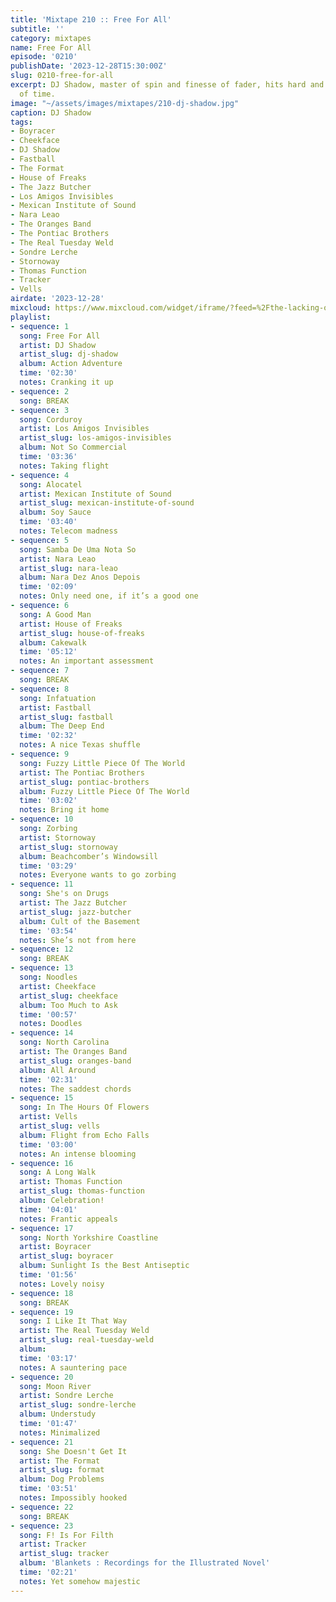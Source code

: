 ```yaml
---
title: 'Mixtape 210 :: Free For All'
subtitle: ''
category: mixtapes
name: Free For All
episode: '0210'
publishDate: '2023-12-28T15:30:00Z'
slug: 0210-free-for-all
excerpt: DJ Shadow, master of spin and finesse of fader, hits hard and in the nick
  of time.
image: "~/assets/images/mixtapes/210-dj-shadow.jpg"
caption: DJ Shadow
tags:
- Boyracer
- Cheekface
- DJ Shadow
- Fastball
- The Format
- House of Freaks
- The Jazz Butcher
- Los Amigos Invisibles
- Mexican Institute of Sound
- Nara Leao
- The Oranges Band
- The Pontiac Brothers
- The Real Tuesday Weld
- Sondre Lerche
- Stornoway
- Thomas Function
- Tracker
- Vells
airdate: '2023-12-28'
mixcloud: https://www.mixcloud.com/widget/iframe/?feed=%2Fthe-lacking-org%2Fexrlna-210-free-for-all%2F&hide_artwork=1&hide_cover=1&light=1
playlist:
- sequence: 1
  song: Free For All
  artist: DJ Shadow
  artist_slug: dj-shadow
  album: Action Adventure
  time: '02:30'
  notes: Cranking it up
- sequence: 2
  song: BREAK
- sequence: 3
  song: Corduroy
  artist: Los Amigos Invisibles
  artist_slug: los-amigos-invisibles
  album: Not So Commercial
  time: '03:36'
  notes: Taking flight
- sequence: 4
  song: Alocatel
  artist: Mexican Institute of Sound
  artist_slug: mexican-institute-of-sound
  album: Soy Sauce
  time: '03:40'
  notes: Telecom madness
- sequence: 5
  song: Samba De Uma Nota So
  artist: Nara Leao
  artist_slug: nara-leao
  album: Nara Dez Anos Depois
  time: '02:09'
  notes: Only need one, if it’s a good one
- sequence: 6
  song: A Good Man
  artist: House of Freaks
  artist_slug: house-of-freaks
  album: Cakewalk
  time: '05:12'
  notes: An important assessment
- sequence: 7
  song: BREAK
- sequence: 8
  song: Infatuation
  artist: Fastball
  artist_slug: fastball
  album: The Deep End
  time: '02:32'
  notes: A nice Texas shuffle
- sequence: 9
  song: Fuzzy Little Piece Of The World
  artist: The Pontiac Brothers
  artist_slug: pontiac-brothers
  album: Fuzzy Little Piece Of The World
  time: '03:02'
  notes: Bring it home
- sequence: 10
  song: Zorbing
  artist: Stornoway
  artist_slug: stornoway
  album: Beachcomber’s Windowsill
  time: '03:29'
  notes: Everyone wants to go zorbing
- sequence: 11
  song: She's on Drugs
  artist: The Jazz Butcher
  artist_slug: jazz-butcher
  album: Cult of the Basement
  time: '03:54'
  notes: She’s not from here
- sequence: 12
  song: BREAK
- sequence: 13
  song: Noodles
  artist: Cheekface
  artist_slug: cheekface
  album: Too Much to Ask
  time: '00:57'
  notes: Doodles
- sequence: 14
  song: North Carolina
  artist: The Oranges Band
  artist_slug: oranges-band
  album: All Around
  time: '02:31'
  notes: The saddest chords
- sequence: 15
  song: In The Hours Of Flowers
  artist: Vells
  artist_slug: vells
  album: Flight from Echo Falls
  time: '03:00'
  notes: An intense blooming
- sequence: 16
  song: A Long Walk
  artist: Thomas Function
  artist_slug: thomas-function
  album: Celebration!
  time: '04:01'
  notes: Frantic appeals
- sequence: 17
  song: North Yorkshire Coastline
  artist: Boyracer
  artist_slug: boyracer
  album: Sunlight Is the Best Antiseptic
  time: '01:56'
  notes: Lovely noisy
- sequence: 18
  song: BREAK
- sequence: 19
  song: I Like It That Way
  artist: The Real Tuesday Weld
  artist_slug: real-tuesday-weld
  album:
  time: '03:17'
  notes: A sauntering pace
- sequence: 20
  song: Moon River
  artist: Sondre Lerche
  artist_slug: sondre-lerche
  album: Understudy
  time: '01:47'
  notes: Minimalized
- sequence: 21
  song: She Doesn't Get It
  artist: The Format
  artist_slug: format
  album: Dog Problems
  time: '03:51'
  notes: Impossibly hooked
- sequence: 22
  song: BREAK
- sequence: 23
  song: F! Is For Filth
  artist: Tracker
  artist_slug: tracker
  album: 'Blankets : Recordings for the Illustrated Novel'
  time: '02:21'
  notes: Yet somehow majestic
---
```


